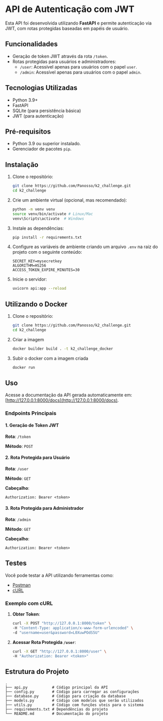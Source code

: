 # API de Autenticação com JWT

Esta API foi desenvolvida utilizando **FastAPI** e permite autenticação via JWT, com rotas protegidas baseadas em papéis de usuário.

## Funcionalidades

- Geração de token JWT através da rota `/token`.
- Rotas protegidas para usuários e administradores:
  - `/user`: Acessível apenas para usuários com o papel `user`.
  - `/admin`: Acessível apenas para usuários com o papel `admin`.

## Tecnologias Utilizadas

- Python 3.9+
- FastAPI
- SQLite (para persistência básica)
- JWT (para autenticação)

## Pré-requisitos

- Python 3.9 ou superior instalado.
- Gerenciador de pacotes `pip`.

## Instalação

1. Clone o repositório:
   ```bash
   git clone https://github.com/Panosso/k2_challenge.git
   cd k2_challenge
   ```

2. Crie um ambiente virtual (opcional, mas recomendado):
   ```bash
   python -m venv venv
   source venv/bin/activate # Linux/Mac
   venv\Scripts\activate  # Windows
   ```

3. Instale as dependências:
   ```bash
   pip install -r requirements.txt
   ```

4. Configure as variáveis de ambiente criando um arquivo `.env` na raiz do projeto com o seguinte conteúdo:
   ```env
   SECRET_KEY=mysecretkey
   ALGORITHM=HS256
   ACCESS_TOKEN_EXPIRE_MINUTES=30
   ```

5. Inicie o servidor:
   ```bash
   uvicorn api:app --reload
   ```

## Utilizando o Docker

1. Clone o repositório:
   ```bash
   git clone https://github.com/Panosso/k2_challenge.git
   cd k2_challenge
   ```

2. Criar a imagem
   ```bash
   docker builder build . -t k2_challenge_docker
   ```

3. Subir o docker com a imagem criada
   ```bash
   docker run 
   ```

## Uso

Acesse a documentação da API gerada automaticamente em: [http://127.0.0.1:8000/docs](http://127.0.0.1:8000/docs).

### Endpoints Principais

#### 1. Geração de Token JWT

**Rota**: `/token`

**Método**: `POST`

#### 2. Rota Protegida para Usuário

**Rota**: `/user`

**Método**: `GET`

**Cabeçalho**:
```
Authorization: Bearer <token>
```

#### 3. Rota Protegida para Administrador

**Rota**: `/admin`

**Método**: `GET`

**Cabeçalho**:
```
Authorization: Bearer <token>
```

## Testes

Você pode testar a API utilizando ferramentas como:

- [Postman](https://www.postman.com/)
- [cURL](https://curl.se/)

### Exemplo com cURL

1. **Obter Token**:
   ```bash
   curl -X POST "http://127.0.0.1:8000/token" \
   -H "Content-Type: application/x-www-form-urlencoded" \
   -d "username=user&password=L0XuwPOdS5U"
   ```

2. **Acessar Rota Protegida `/user`**:
   ```bash
   curl -X GET "http://127.0.0.1:8000/user" \
   -H "Authorization: Bearer <token>"
   ```

## Estrutura do Projeto

```
.
├── api.py           # Código principal da API
├── config.py        # Código para carregar as configurações
├── database.py      # Código para criação da database
├── models.py        # Código com modelos que serão utilizados
├── utils.py         # Código com funções uteis para o sistema
├── requirements.txt # Dependências do projeto
└── README.md        # Documentação do projeto
```
